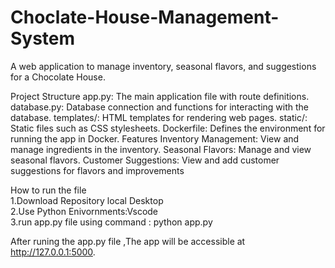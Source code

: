 <h1>Choclate-House-Management-System</h1>
A web application to manage inventory, seasonal flavors, and suggestions for a Chocolate House.

Project Structure
app.py: The main application file with route definitions.
database.py: Database connection and functions for interacting with the database.
templates/: HTML templates for rendering web pages.
static/: Static files such as CSS stylesheets.
Dockerfile: Defines the environment for running the app in Docker.
Features
Inventory Management: View and manage ingredients in the inventory.
Seasonal Flavors: Manage and view seasonal flavors.
Customer Suggestions: View and add customer suggestions for flavors and improvements

How to run the file <br/>
1.Download Repository local Desktop<br/>
2.Use Python Enivornments:Vscode<br/>
3.run app.py file using command : python app.py<br/>

After runing the app.py file ,The app will be accessible at http://127.0.0.1:5000.
